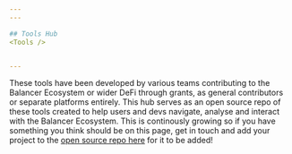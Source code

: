 ```yaml
---
---

## Tools Hub
<Tools />


---
```


These tools have been developed by various teams contributing to the Balancer Ecosystem or wider DeFi through grants, as general contributors or separate platforms entirely. This hub serves as an open source repo of these tools created to help users and devs navigate, analyse and interact with the Balancer Ecosystem. This is continously growing so if you have something you think should be on this page, get in touch and add your project to the [open source repo here](https://github.com/balancer/docs/tree/main/docs/tools) for it to be added! 